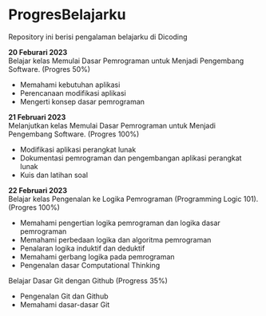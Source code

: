 # ProgresBelajarku
Repository ini berisi pengalaman belajarku di Dicoding

**20 Feburari 2023**  
Belajar kelas Memulai Dasar Pemrograman untuk Menjadi Pengembang Software. (Progres 50%)
  * Memahami kebutuhan aplikasi
  * Perencanaan modifikasi aplikasi
  * Mengerti konsep dasar pemrograman

**21 Februari 2023**  
Melanjutkan kelas Memulai Dasar Pemrograman untuk Menjadi Pengembang Software. (Progres 100%)
  * Modifikasi aplikasi perangkat lunak
  * Dokumentasi pemrograman dan pengembangan aplikasi perangkat lunak
  * Kuis dan latihan soal
  
**22 Februari 2023**  
Belajar kelas Pengenalan ke Logika Pemrograman (Programming Logic 101). (Progres 100%)
 * Memahami pengertian logika pemrograman dan logika dasar pemrograman
 * Memahami perbedaan logika dan algoritma pemrograman
 * Penalaran logika induktif dan deduktif
 * Memahami gerbang logika pada pemrograman
 * Pengenalan dasar Computational Thinking  

Belajar Dasar Git dengan Github (Progress 35%)
 * Pengenalan Git dan Github
 * Memahami dasar-dasar Git


